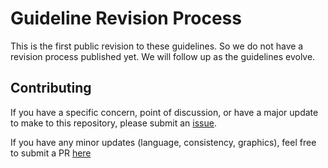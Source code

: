 # Guideline Revision Process

This is the first public revision to these guidelines.  So we do not have a revision process published yet.  We will follow up as the guidelines evolve.

## Contributing

If you have a specific concern, point of discussion, or have a major update to make to this repository, please submit an [issue](https://github.com/SecurEth/guidelines/issues/new).

If you have any minor updates \(language, consistency, graphics\), feel free to submit a PR [here](https://github.com/SecurEth/guidelines/compare)

